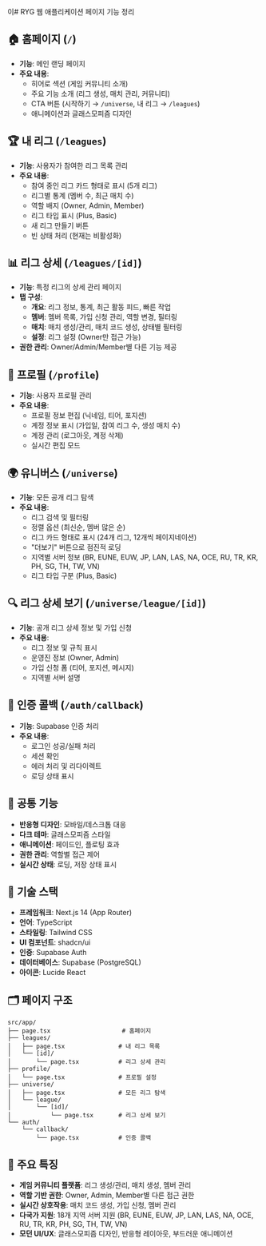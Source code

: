 이# RYG 웹 애플리케이션 페이지 기능 정리

## 🏠 **홈페이지** (`/`)

- **기능**: 메인 랜딩 페이지
- **주요 내용**:
  - 히어로 섹션 (게임 커뮤니티 소개)
  - 주요 기능 소개 (리그 생성, 매치 관리, 커뮤니티)
  - CTA 버튼 (시작하기 → `/universe`, 내 리그 → `/leagues`)
  - 애니메이션과 글래스모피즘 디자인

## 🏆 **내 리그** (`/leagues`)

- **기능**: 사용자가 참여한 리그 목록 관리
- **주요 내용**:
  - 참여 중인 리그 카드 형태로 표시 (5개 리그)
  - 리그별 통계 (멤버 수, 최근 매치 수)
  - 역할 배지 (Owner, Admin, Member)
  - 리그 타입 표시 (Plus, Basic)
  - 새 리그 만들기 버튼
  - 빈 상태 처리 (현재는 비활성화)

## 📊 **리그 상세** (`/leagues/[id]`)

- **기능**: 특정 리그의 상세 관리 페이지
- **탭 구성**:
  - **개요**: 리그 정보, 통계, 최근 활동 피드, 빠른 작업
  - **멤버**: 멤버 목록, 가입 신청 관리, 역할 변경, 필터링
  - **매치**: 매치 생성/관리, 매치 코드 생성, 상태별 필터링
  - **설정**: 리그 설정 (Owner만 접근 가능)
- **권한 관리**: Owner/Admin/Member별 다른 기능 제공

## 👤 **프로필** (`/profile`)

- **기능**: 사용자 프로필 관리
- **주요 내용**:
  - 프로필 정보 편집 (닉네임, 티어, 포지션)
  - 계정 정보 표시 (가입일, 참여 리그 수, 생성 매치 수)
  - 계정 관리 (로그아웃, 계정 삭제)
  - 실시간 편집 모드

## 🌍 **유니버스** (`/universe`)

- **기능**: 모든 공개 리그 탐색
- **주요 내용**:
  - 리그 검색 및 필터링
  - 정렬 옵션 (최신순, 멤버 많은 순)
  - 리그 카드 형태로 표시 (24개 리그, 12개씩 페이지네이션)
  - "더보기" 버튼으로 점진적 로딩
  - 지역별 서버 정보 (BR, EUNE, EUW, JP, LAN, LAS, NA, OCE, RU, TR, KR, PH, SG, TH, TW, VN)
  - 리그 타입 구분 (Plus, Basic)

## 🔍 **리그 상세 보기** (`/universe/league/[id]`)

- **기능**: 공개 리그 상세 정보 및 가입 신청
- **주요 내용**:
  - 리그 정보 및 규칙 표시
  - 운영진 정보 (Owner, Admin)
  - 가입 신청 폼 (티어, 포지션, 메시지)
  - 지역별 서버 설명

## 🔐 **인증 콜백** (`/auth/callback`)

- **기능**: Supabase 인증 처리
- **주요 내용**:
  - 로그인 성공/실패 처리
  - 세션 확인
  - 에러 처리 및 리다이렉트
  - 로딩 상태 표시

## 🎨 **공통 기능**

- **반응형 디자인**: 모바일/데스크톱 대응
- **다크 테마**: 글래스모피즘 스타일
- **애니메이션**: 페이드인, 플로팅 효과
- **권한 관리**: 역할별 접근 제어
- **실시간 상태**: 로딩, 저장 상태 표시

## 📝 **기술 스택**

- **프레임워크**: Next.js 14 (App Router)
- **언어**: TypeScript
- **스타일링**: Tailwind CSS
- **UI 컴포넌트**: shadcn/ui
- **인증**: Supabase Auth
- **데이터베이스**: Supabase (PostgreSQL)
- **아이콘**: Lucide React

## 🗂️ **페이지 구조**

```
src/app/
├── page.tsx                    # 홈페이지
├── leagues/
│   ├── page.tsx               # 내 리그 목록
│   └── [id]/
│       └── page.tsx           # 리그 상세 관리
├── profile/
│   └── page.tsx               # 프로필 설정
├── universe/
│   ├── page.tsx               # 모든 리그 탐색
│   └── league/
│       └── [id]/
│           └── page.tsx       # 리그 상세 보기
└── auth/
    └── callback/
        └── page.tsx           # 인증 콜백
```

## 🎯 **주요 특징**

- **게임 커뮤니티 플랫폼**: 리그 생성/관리, 매치 생성, 멤버 관리
- **역할 기반 권한**: Owner, Admin, Member별 다른 접근 권한
- **실시간 상호작용**: 매치 코드 생성, 가입 신청, 멤버 관리
- **다국가 지원**: 18개 지역 서버 지원 (BR, EUNE, EUW, JP, LAN, LAS, NA, OCE, RU, TR, KR, PH, SG, TH, TW, VN)
- **모던 UI/UX**: 글래스모피즘 디자인, 반응형 레이아웃, 부드러운 애니메이션
